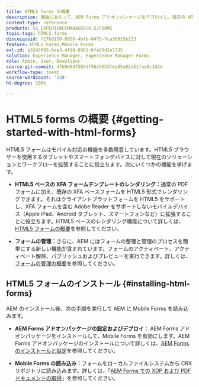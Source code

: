 ```yaml
---
title: HTML5 forms の概要
description: 開始にあたって、AEM Forms アドオンパッケージをデプロイし、既存の HTML5 フォームを AEM に読み込みます。
content-type: reference
products: SG_EXPERIENCEMANAGER/6.5/FORMS
topic-tags: hTML5_forms
discoiquuid: f276d150-8936-4bfb-8475-7ca36815b233
feature: HTML5 Forms,Mobile Forms
exl-id: a3245f05-6ea3-4f90-8981-bfa89d2e7335
solution: Experience Manager, Experience Manager Forms
role: Admin, User, Developer
source-git-commit: d7b9e947503df58435b3fee85a92d51fae8c1d2d
workflow-type: tm+mt
source-wordcount: '228'
ht-degree: 100%

---
```


# HTML5 forms の概要 {#getting-started-with-html-forms}

HTML5 フォームはモバイル対応の機能を多数用意しています。HTML5 ブラウザーを使用するタブレットやスマートフォンデバイスに対して現在のソリューションとワークフローを拡張することに役立ちます。次にいくつかの機能を挙げます。

* **HTML5 ベースの XFA フォームテンプレートのレンダリング：**&#x200B;通常の PDF フォームに加え、既存の XFA ベースフォームを HTML5 形式でレンダリングできます。それはクライアントプラットフォームを HTML5 をサポートし、XFA フォームを含む Adobe Reader をサポートしないモバイルデバイス（Apple iPad、Android タブレット、スマートフォンなど）に拡張することに役立ちます。HTML5 ベースのレンダリング機能について詳しくは、[HTML5 フォームの概要](/help/forms/using/introduction.md)を参照してください。

* **フォームの管理：**&#x200B;さらに、AEM にはフォームの整理と管理のプロセスを簡単にする新しい機能が含まれています。フォームのアクティベート、アクティベート解除、パブリッシュおよびプレビューを実行できます。詳しくは、[フォームの管理の概要](/help/forms/using/introduction-managing-forms.md)を参照してください。

## HTML5 フォームのインストール {#installing-html-forms}

AEM のインストール後、次の手順を実行して AEM に Mobile Forms を読み込みます。

* **AEM Forms アドオンパッケージの設定およびデプロイ：** AEM Forms アドオンパッケージをインストールして、Mobile Forms を有効にします。AEM Forms アドオンパッケージのインストールについて詳しくは、[AEM Forms のインストールと設定](/help/forms/using/installing-configuring-aem-forms-osgi.md)を参照してください。

* **Mobile Forms の読み込み：**&#x200B;フォームをローカルファイルシステムから CRX リポジトリに読み込みます。詳しくは、「[AEM Forms での XDP および PDF ドキュメントの取得](/help/forms/using/get-xdp-pdf-documents-aem.md)」を参照してください。
